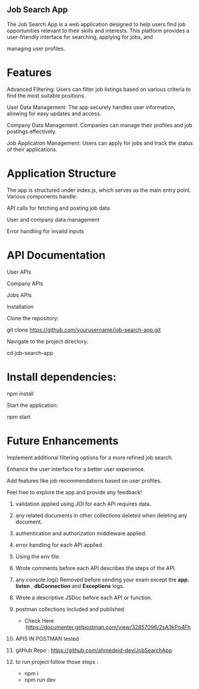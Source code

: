 ## Job Search App

The Job Search App is a web application designed to help users find job opportunities relevant to their skills and interests. This platform provides a user-friendly interface for searching, applying for jobs, and 

managing user profiles.

# Features

Advanced Filtering: Users can filter job listings based on various criteria to find the most suitable positions.

User Data Management: The app securely handles user information, allowing for easy updates and access.

Company Data Management: Companies can manage their profiles and job postings effectively.

Job Application Management: Users can apply for jobs and track the status of their applications.

# Application Structure

The app is structured under index.js, which serves as the main entry point. Various components handle:

API calls for fetching and posting job data

User and company data management

Error handling for invalid inputs

# API Documentation

User APIs

Company APIs

Jobs APIs

Installation

Clone the repository:

git clone https://github.com/yourusername/job-search-app.git

Navigate to the project directory:

cd job-search-app


# Install dependencies:

npm install

Start the application:

npm start


 # Future Enhancements

Implement additional filtering options for a more refined job search.

Enhance the user interface for a better user experience.


Add features like job recommendations based on user profiles.

Feel free to explore the app and provide any feedback!



1. validation applied using JOI for each API requires data.

2. any related documents in other collections deleted when deleting any document.

3. authentication and authorization middleware applied.

4. error handling for each API applied.

5. Using the env file.

6. Wrote comments before each API describes the steps of the API.

7. any console.log() Removed before sending your exam except
   the **app. listen** , **dbConnection** and **Exceptions** logs.

8. Wrote a descriptive JSDoc before each API or function.

9. postman collections included and published

   - Check Here :https://documenter.getpostman.com/view/32857096/2sA3kPo4Fh

10. APIS IN POSTMAN tested

11. gitHub Repo : https://github.com/ahmedeid-dev/JobSearchApp

12. to run project follow those steps :
    - npm i
    - npm run dev
